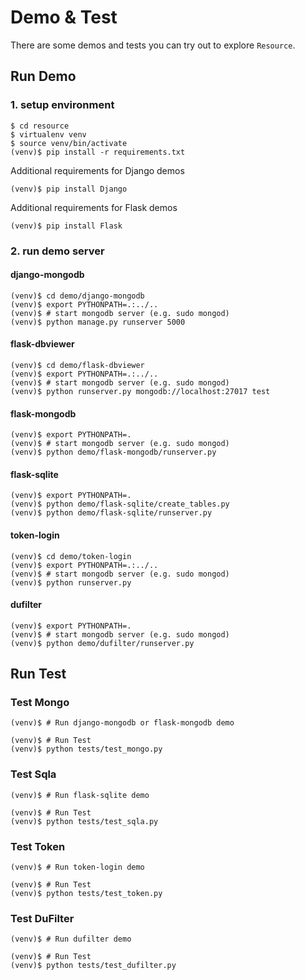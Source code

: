 Demo & Test
===========

There are some demos and tests you can try out to explore `Resource`.


Run Demo
--------

### 1. setup environment

    $ cd resource
    $ virtualenv venv
    $ source venv/bin/activate
    (venv)$ pip install -r requirements.txt

Additional requirements for Django demos

    (venv)$ pip install Django

Additional requirements for Flask demos

    (venv)$ pip install Flask

### 2. run demo server

#### django-mongodb

    (venv)$ cd demo/django-mongodb
    (venv)$ export PYTHONPATH=.:../..
    (venv)$ # start mongodb server (e.g. sudo mongod)
    (venv)$ python manage.py runserver 5000

#### flask-dbviewer

    (venv)$ cd demo/flask-dbviewer
    (venv)$ export PYTHONPATH=.:../..
    (venv)$ # start mongodb server (e.g. sudo mongod)
    (venv)$ python runserver.py mongodb://localhost:27017 test

#### flask-mongodb

    (venv)$ export PYTHONPATH=.
    (venv)$ # start mongodb server (e.g. sudo mongod)
    (venv)$ python demo/flask-mongodb/runserver.py

#### flask-sqlite

    (venv)$ export PYTHONPATH=.
    (venv)$ python demo/flask-sqlite/create_tables.py
    (venv)$ python demo/flask-sqlite/runserver.py

#### token-login

    (venv)$ cd demo/token-login
    (venv)$ export PYTHONPATH=.:../..
    (venv)$ # start mongodb server (e.g. sudo mongod)
    (venv)$ python runserver.py

#### dufilter

    (venv)$ export PYTHONPATH=.
    (venv)$ # start mongodb server (e.g. sudo mongod)
    (venv)$ python demo/dufilter/runserver.py


Run Test
--------

### Test Mongo

    (venv)$ # Run django-mongodb or flask-mongodb demo

    (venv)$ # Run Test
    (venv)$ python tests/test_mongo.py

### Test Sqla

    (venv)$ # Run flask-sqlite demo

    (venv)$ # Run Test
    (venv)$ python tests/test_sqla.py

### Test Token

    (venv)$ # Run token-login demo

    (venv)$ # Run Test
    (venv)$ python tests/test_token.py

### Test DuFilter

    (venv)$ # Run dufilter demo

    (venv)$ # Run Test
    (venv)$ python tests/test_dufilter.py
